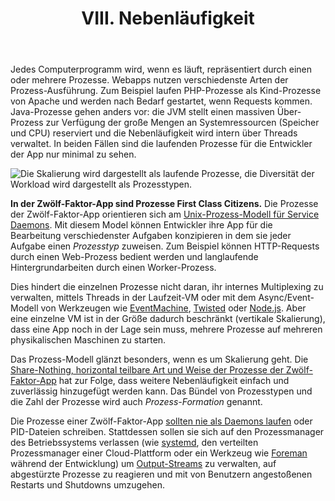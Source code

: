 ﻿---
title: VIII. Nebenläufigkeit
description: Mit dem Prozess-Modell skalieren
---
Jedes Computerprogramm wird, wenn es läuft, repräsentiert durch einen oder mehrere Prozesse. Webapps nutzen verschiedenste Arten der Prozess-Ausführung. Zum Beispiel laufen PHP-Prozesse als Kind-Prozesse von Apache und werden nach Bedarf gestartet, wenn Requests kommen. Java-Prozesse gehen anders vor: die JVM stellt einen massiven Über-Prozess zur Verfügung der große Mengen an Systemressourcen (Speicher und CPU) reserviert und die Nebenläufigkeit wird intern über Threads verwaltet. In beiden Fällen sind die laufenden Prozesse für die Entwickler der App nur minimal zu sehen.

![Die Skalierung wird dargestellt als laufende Prozesse, die Diversität der Workload wird dargestellt als Prozesstypen.](/images/process-types.png)

**In der Zwölf-Faktor-App sind Prozesse First Class Citizens.** Die Prozesse der Zwölf-Faktor-App orientieren sich am [Unix-Prozess-Modell für Service Daemons](https://adam.herokuapp.com/past/2011/5/9/applying_the_unix_process_model_to_web_apps/). Mit diesem Model können Entwickler ihre App für die Bearbeitung verschiedenster Aufgaben konzipieren in dem sie jeder Aufgabe einen *Prozesstyp* zuweisen. Zum Beispiel können HTTP-Requests durch einen Web-Prozess bedient werden und langlaufende Hintergrundarbeiten durch einen Worker-Prozess.

Dies hindert die einzelnen Prozesse nicht daran, ihr internes Multiplexing zu verwalten, mittels Threads in der Laufzeit-VM oder mit dem Async/Event-Modell von Werkzeugen wie [EventMachine](https://github.com/eventmachine/eventmachine), [Twisted](http://twistedmatrix.com/trac/) oder [Node.js](http://nodejs.org/). Aber eine einzelne VM ist in der Größe dadurch beschränkt (vertikale Skalierung), dass eine App noch in der Lage sein muss, mehrere Prozesse auf mehreren physikalischen Maschinen zu starten.

Das Prozess-Modell glänzt besonders, wenn es um Skalierung geht. Die [Share-Nothing, horizontal teilbare Art und Weise der Prozesse der Zwölf-Faktor-App](./processes) hat zur Folge, dass weitere Nebenläufigkeit einfach und zuverlässig hinzugefügt werden kann. Das Bündel von Prozesstypen und die Zahl der Prozesse wird auch *Prozess-Formation* genannt.

Die Prozesse einer Zwölf-Faktor-App [sollten nie als Daemons laufen](http://dustin.github.com/2010/02/28/running-processes.html) oder PID-Dateien schreiben. Stattdessen sollen sie sich auf den Prozessmanager des Betriebssystems verlassen (wie [systemd](https://www.freedesktop.org/wiki/Software/systemd/), den verteilten Prozessmanager einer Cloud-Plattform oder ein Werkzeug wie [Foreman](http://blog.daviddollar.org/2011/05/06/introducing-foreman.html) während der Entwicklung) um [Output-Streams](./logs) zu verwalten, auf abgestürzte Prozesse zu reagieren und mit von Benutzern angestoßenen Restarts und Shutdowns umzugehen.
